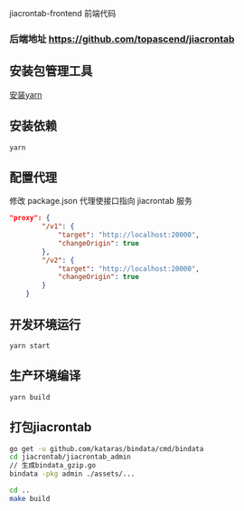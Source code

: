 jiacrontab-frontend 前端代码
### 后端地址 https://github.com/topascend/jiacrontab
## 安装包管理工具
[安装yarn](https://yarnpkg.com)
## 安装依赖

```
yarn
```

## 配置代理

修改 package.json 代理使接口指向 jiacrontab 服务

```json
"proxy": {
        "/v1": {
            "target": "http://localhost:20000",
            "changeOrigin": true
        },
        "/v2": {
            "target": "http://localhost:20000",
            "changeOrigin": true
        }
    }
```

## 开发环境运行

```
yarn start
```

## 生产环境编译

```
yarn build
```

## 打包jiacrontab
```sh
go get -u github.com/kataras/bindata/cmd/bindata
cd jiacrontab/jiacrontab_admin
// 生成bindata_gzip.go
bindata -pkg admin ./assets/...

cd ..
make build
```
